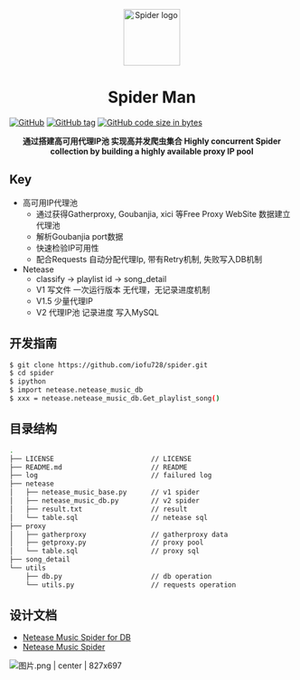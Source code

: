 <p align="center"><a href="https://wyydsb.xin" target="_blank" rel="noopener noreferrer"><img width="100" src="https://cdn.nlark.com/yuque/0/2018/jpeg/104214/1540345708659-6599af79-2d19-407a-a438-e7f8abd743ba.jpeg" alt="Spider logo"></a></p>
<h1 align="center">Spider Man</h1>

[![GitHub](https://img.shields.io/github/license/iofu728/spider.svg?style=popout-square)](https://github.com/iofu728/spider/master/LICENSE)
[![GitHub tag](https://img.shields.io/github/tag/iofu728/spider.svg?style=popout-square)](https://github.com/iofu728/spider)
[![GitHub code size in bytes](https://img.shields.io/github/languages/code-size/iofu728/spider.svg?style=popout-square)](https://github.com/iofu728/spider)

<div align="center">
  <strong>
     通过搭建高可用代理IP池 实现高并发爬虫集合
     Highly concurrent Spider collection by building a highly available proxy IP pool
  </strong>
</div>

## Key

* 高可用IP代理池
  + 通过获得Gatherproxy, Goubanjia, xici 等Free Proxy WebSite 数据建立代理池
  + 解析Goubanjia port数据
  + 快速检验IP可用性
  + 配合Requests 自动分配代理Ip, 带有Retry机制, 失败写入DB机制
* Netease
  + classify -> playlist id -> song_detail
  + V1 写文件 一次运行版本 无代理，无记录进度机制
  + V1.5 少量代理IP
  + V2 代理IP池 记录进度 写入MySQL

## 开发指南

```bash
$ git clone https://github.com/iofu728/spider.git
$ cd spider
$ ipython
$ import netease.netease_music_db
$ xxx = netease.netease_music_db.Get_playlist_song()
```

## 目录结构
```bash
.
├── LICENSE                        // LICENSE
├── README.md                      // README
├── log                            // failured log
├── netease
│   ├── netease_music_base.py      // v1 spider
│   ├── netease_music_db.py        // v2 spider
│   ├── result.txt                 // result
│   └── table.sql                  // netease sql
├── proxy
│   ├── gatherproxy                // gatherproxy data
│   ├── getproxy.py                // proxy pool
│   └── table.sql                  // proxy sql
├── song_detail
└── utils
    ├── db.py                      // db operation
    └── utils.py                   // requests operation
```

## 设计文档
* [Netease Music Spider for DB](https://wyydsb.xin/other/neteasedb.html)
* [Netease Music Spider](https://wyydsb.xin/other/netease.html)

![图片.png | center | 827x697](https://cdn.nlark.com/yuque/0/2018/png/104214/1540344152388-7382ef87-a7e9-492c-a7ca-deca6e8bb148.png "")



